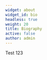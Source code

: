```yaml
---
widget: about
widget_id: bio
headless: true
weight: 20
title: Biography
active: false
author: admin
---
```

Test 123